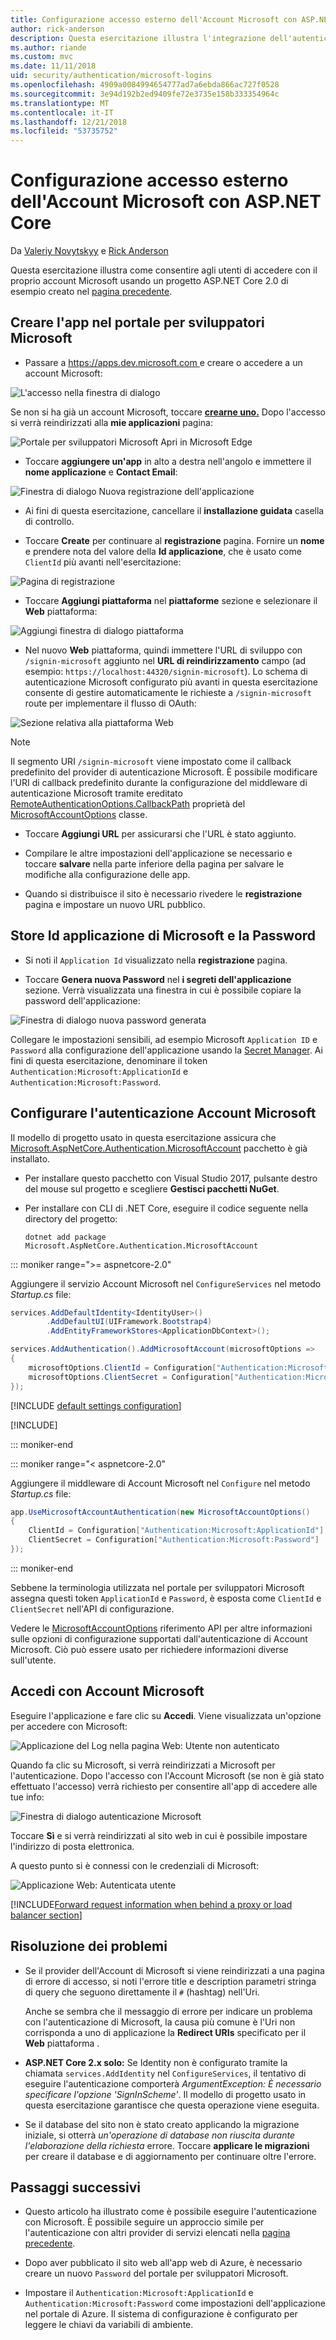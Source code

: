 ```yaml
---
title: Configurazione accesso esterno dell'Account Microsoft con ASP.NET Core
author: rick-anderson
description: Questa esercitazione illustra l'integrazione dell'autenticazione di Microsoft account utente in un'app ASP.NET Core esistente.
ms.author: riande
ms.custom: mvc
ms.date: 11/11/2018
uid: security/authentication/microsoft-logins
ms.openlocfilehash: 4909a0084994654777ad7a6ebda866ac727f0528
ms.sourcegitcommit: 3e94d192b2ed9409fe72e3735e158b333354964c
ms.translationtype: MT
ms.contentlocale: it-IT
ms.lasthandoff: 12/21/2018
ms.locfileid: "53735752"
---
```

# <a name="microsoft-account-external-login-setup-with-aspnet-core"></a>Configurazione accesso esterno dell'Account Microsoft con ASP.NET Core

Da [Valeriy Novytskyy](https://github.com/01binary) e [Rick Anderson](https://twitter.com/RickAndMSFT)

Questa esercitazione illustra come consentire agli utenti di accedere con il proprio account Microsoft usando un progetto ASP.NET Core 2.0 di esempio creato nel [pagina precedente](xref:security/authentication/social/index).

## <a name="create-the-app-in-microsoft-developer-portal"></a>Creare l'app nel portale per sviluppatori Microsoft

* Passare a [ https://apps.dev.microsoft.com ](https://apps.dev.microsoft.com) e creare o accedere a un account Microsoft:

![L'accesso nella finestra di dialogo](index/_static/MicrosoftDevLogin.png)

Se non si ha già un account Microsoft, toccare  **[crearne uno.](https://signup.live.com/signup?wa=wsignin1.0&rpsnv=13&ct=1478151035&rver=6.7.6643.0&wp=SAPI_LONG&wreply=https%3a%2f%2fapps.dev.microsoft.com%2fLoginPostBack&id=293053&aadredir=1&contextid=D70D4F21246BAB50&bk=1478151036&uiflavor=web&uaid=f0c3de863a914c358b8dc01b1ff49e85&mkt=EN-US&lc=1033&lic=1)** Dopo l'accesso si verrà reindirizzati alla **mie applicazioni** pagina:

![Portale per sviluppatori Microsoft Apri in Microsoft Edge](index/_static/MicrosoftDev.png)

* Toccare **aggiungere un'app** in alto a destra nell'angolo e immettere il **nome applicazione** e **Contact Email**:

![Finestra di dialogo Nuova registrazione dell'applicazione](index/_static/MicrosoftDevAppCreate.png)

* Ai fini di questa esercitazione, cancellare il **installazione guidata** casella di controllo.

* Toccare **Create** per continuare al **registrazione** pagina. Fornire un **nome** e prendere nota del valore della **Id applicazione**, che è usato come `ClientId` più avanti nell'esercitazione:

![Pagina di registrazione](index/_static/MicrosoftDevAppReg.png)

* Toccare **Aggiungi piattaforma** nel **piattaforme** sezione e selezionare il **Web** piattaforma:

![Aggiungi finestra di dialogo piattaforma](index/_static/MicrosoftDevAppPlatform.png)

* Nel nuovo **Web** piattaforma, quindi immettere l'URL di sviluppo con `/signin-microsoft` aggiunto nel **URL di reindirizzamento** campo (ad esempio: `https://localhost:44320/signin-microsoft`). Lo schema di autenticazione Microsoft configurato più avanti in questa esercitazione consente di gestire automaticamente le richieste a `/signin-microsoft` route per implementare il flusso di OAuth:

![Sezione relativa alla piattaforma Web](index/_static/MicrosoftRedirectUri.png)

> [!NOTE]
> Il segmento URI `/signin-microsoft` viene impostato come il callback predefinito del provider di autenticazione Microsoft. È possibile modificare l'URI di callback predefinito durante la configurazione del middleware di autenticazione Microsoft tramite ereditato [RemoteAuthenticationOptions.CallbackPath](/dotnet/api/microsoft.aspnetcore.authentication.remoteauthenticationoptions.callbackpath) proprietà del [MicrosoftAccountOptions](/dotnet/api/microsoft.aspnetcore.authentication.microsoftaccount.microsoftaccountoptions) classe.

* Toccare **Aggiungi URL** per assicurarsi che l'URL è stato aggiunto.

* Compilare le altre impostazioni dell'applicazione se necessario e toccare **salvare** nella parte inferiore della pagina per salvare le modifiche alla configurazione delle app.

* Quando si distribuisce il sito è necessario rivedere le **registrazione** pagina e impostare un nuovo URL pubblico.

## <a name="store-microsoft-application-id-and-password"></a>Store Id applicazione di Microsoft e la Password

* Si noti il `Application Id` visualizzato nella **registrazione** pagina.

* Toccare **Genera nuova Password** nel **i segreti dell'applicazione** sezione. Verrà visualizzata una finestra in cui è possibile copiare la password dell'applicazione:

![Finestra di dialogo nuova password generata](index/_static/MicrosoftDevPassword.png)

Collegare le impostazioni sensibili, ad esempio Microsoft `Application ID` e `Password` alla configurazione dell'applicazione usando la [Secret Manager](xref:security/app-secrets). Ai fini di questa esercitazione, denominare il token `Authentication:Microsoft:ApplicationId` e `Authentication:Microsoft:Password`.

## <a name="configure-microsoft-account-authentication"></a>Configurare l'autenticazione Account Microsoft

Il modello di progetto usato in questa esercitazione assicura che [Microsoft.AspNetCore.Authentication.MicrosoftAccount](https://www.nuget.org/packages/Microsoft.AspNetCore.Authentication.MicrosoftAccount) pacchetto è già installato.

* Per installare questo pacchetto con Visual Studio 2017, pulsante destro del mouse sul progetto e scegliere **Gestisci pacchetti NuGet**.
* Per installare con CLI di .NET Core, eseguire il codice seguente nella directory del progetto:

   `dotnet add package Microsoft.AspNetCore.Authentication.MicrosoftAccount`

::: moniker range=">= aspnetcore-2.0"

Aggiungere il servizio Account Microsoft nel `ConfigureServices` nel metodo *Startup.cs* file:

```csharp
services.AddDefaultIdentity<IdentityUser>()
        .AddDefaultUI(UIFramework.Bootstrap4)
        .AddEntityFrameworkStores<ApplicationDbContext>();

services.AddAuthentication().AddMicrosoftAccount(microsoftOptions =>
{
    microsoftOptions.ClientId = Configuration["Authentication:Microsoft:ApplicationId"];
    microsoftOptions.ClientSecret = Configuration["Authentication:Microsoft:Password"];
});
```

[!INCLUDE [default settings configuration](includes/default-settings.md)]

[!INCLUDE[](includes/chain-auth-providers.md)]

::: moniker-end

::: moniker range="< aspnetcore-2.0"

Aggiungere il middleware di Account Microsoft nel `Configure` nel metodo *Startup.cs* file:

```csharp
app.UseMicrosoftAccountAuthentication(new MicrosoftAccountOptions()
{
    ClientId = Configuration["Authentication:Microsoft:ApplicationId"],
    ClientSecret = Configuration["Authentication:Microsoft:Password"]
});
```

::: moniker-end

Sebbene la terminologia utilizzata nel portale per sviluppatori Microsoft assegna questi token `ApplicationId` e `Password`, è esposta come `ClientId` e `ClientSecret` nell'API di configurazione.

Vedere le [MicrosoftAccountOptions](/dotnet/api/microsoft.aspnetcore.builder.microsoftaccountoptions) riferimento API per altre informazioni sulle opzioni di configurazione supportati dall'autenticazione di Account Microsoft. Ciò può essere usato per richiedere informazioni diverse sull'utente.

## <a name="sign-in-with-microsoft-account"></a>Accedi con Account Microsoft

Eseguire l'applicazione e fare clic su **Accedi**. Viene visualizzata un'opzione per accedere con Microsoft:

![Applicazione del Log nella pagina Web: Utente non autenticato](index/_static/DoneMicrosoft.png)

Quando fa clic su Microsoft, si verrà reindirizzati a Microsoft per l'autenticazione. Dopo l'accesso con l'Account Microsoft (se non è già stato effettuato l'accesso) verrà richiesto per consentire all'app di accedere alle tue info:

![Finestra di dialogo autenticazione Microsoft](index/_static/MicrosoftLogin.png)

Toccare **Sì** e si verrà reindirizzati al sito web in cui è possibile impostare l'indirizzo di posta elettronica.

A questo punto si è connessi con le credenziali di Microsoft:

![Applicazione Web: Autenticata utente](index/_static/Done.png)

[!INCLUDE[Forward request information when behind a proxy or load balancer section](includes/forwarded-headers-middleware.md)]

## <a name="troubleshooting"></a>Risoluzione dei problemi

* Se il provider dell'Account di Microsoft si viene reindirizzati a una pagina di errore di accesso, si noti l'errore title e description parametri stringa di query che seguono direttamente il `#` (hashtag) nell'Uri.

  Anche se sembra che il messaggio di errore per indicare un problema con l'autenticazione di Microsoft, la causa più comune è l'Uri non corrisponda a uno di applicazione la **Redirect URIs** specificato per il **Web** piattaforma .
* **ASP.NET Core 2.x solo:** Se Identity non è configurato tramite la chiamata `services.AddIdentity` nel `ConfigureServices`, il tentativo di eseguire l'autenticazione comporterà *ArgumentException: È necessario specificare l'opzione 'SignInScheme'*. Il modello di progetto usato in questa esercitazione garantisce che questa operazione viene eseguita.
* Se il database del sito non è stato creato applicando la migrazione iniziale, si otterrà *un'operazione di database non riuscita durante l'elaborazione della richiesta* errore. Toccare **applicare le migrazioni** per creare il database e di aggiornamento per continuare oltre l'errore.

## <a name="next-steps"></a>Passaggi successivi

* Questo articolo ha illustrato come è possibile eseguire l'autenticazione con Microsoft. È possibile seguire un approccio simile per l'autenticazione con altri provider di servizi elencati nella [pagina precedente](xref:security/authentication/social/index).

* Dopo aver pubblicato il sito web all'app web di Azure, è necessario creare un nuovo `Password` del portale per sviluppatori Microsoft.

* Impostare il `Authentication:Microsoft:ApplicationId` e `Authentication:Microsoft:Password` come impostazioni dell'applicazione nel portale di Azure. Il sistema di configurazione è configurato per leggere le chiavi da variabili di ambiente.

